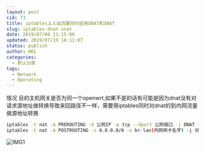 ```yaml
---
layout: post
cid: 73
title: iptables上入站流量同时启用DNAT和SNAT
slug: iptables-dnat-snat
date: 2019/07/08 11:15:00
updated: 2019/07/19 18:11:07
status: publish
author: HKL
categories: 
  - 默认分类
tags: 
  - Network
  - Operating
---
```



情况
目的主机网关是否为同一个openwrt,如果不是的话有可能是因为dnat没有对请求源地址做转换导致来回路径不一样，需要用iptables同时对dnat的到内网流量做源地址转换

```bash
iptables -t nat -A PREROUTING -d 公网IP -p tcp --dport 公网端口 -j DNAT --to-destination 内网IP:内网端口
iptables -t nat -A POSTROUTING -s 0.0.0.0/0 -o br-lan(内网网卡名字) -j SNAT --to 内网网卡接口IP
```

<!--more-->


![IMG1][1]

  [1]: https://img.ppuu.org/img/2019/07/nat.png